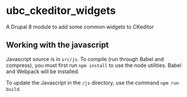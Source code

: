 # ubc_ckeditor_widgets
A Drupal 8 module to add some common widgets to CKeditor

## Working with the javascript

Javascript source is in `src/js`. To compile (run through Babel and compress), you must first run `npm install` to use the node utilities. Babel and Webpack will be installed. 

To update the Javascript in the `/js` directory, use the command `npm run build`.
